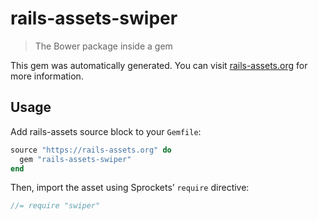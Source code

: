 # rails-assets-swiper

> The Bower package inside a gem

This gem was automatically generated. You can visit [rails-assets.org](https://rails-assets.org) for more information.

## Usage

Add rails-assets source block to your `Gemfile`:

```ruby
source "https://rails-assets.org" do
  gem "rails-assets-swiper"
end

```

Then, import the asset using Sprockets’ `require` directive:

```js
//= require "swiper"
```
